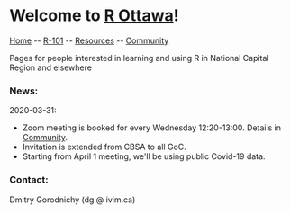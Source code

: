 # Welcome to [R Ottawa](https://ivi-m.github.io/r-ottawa/)! 

<!-- 
[ [R-101 (beginners)] ](r101.md) [ [Weekly meet-up] ](weekly.md)
[ [Resources] ](get.md)  
[ [Tools, Tricks, Tips] ](ttt.md) 
[[Community]](community.md) [ [About] ](about.md)
-->

[Home](https://IVI-M.github.io/r-ottawa/) -- [R-101](r101.md) --  [Resources](resources.md) -- [Community](community.md) 

Pages for people interested in learning and using R in National Capital Region and elsewhere


### News:   
2020-03-31:    
- Zoom meeting is booked for every Wednesday 12:20-13:00. Details in [Community](community.md).
- Invitation is extended from CBSA to all GoC.  
- Starting from April 1 meeting, we'll be using public Covid-19 data.



### Contact:

Dmitry Gorodnichy  (dg @ ivim.ca)
<!-- Questions/comments: dg@ivim.ca (dmitry@gorodnichy.ca) or via gcconnex.ca -->
